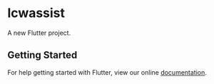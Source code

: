 # lcwassist

A new Flutter project.

## Getting Started

For help getting started with Flutter, view our online
[documentation](https://flutter.io/).
